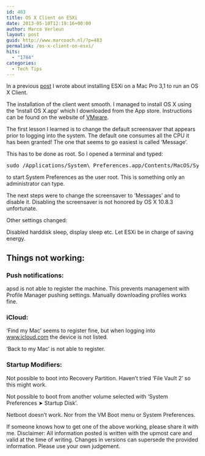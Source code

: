 ```yaml
---
id: 483
title: OS X Client on ESXi
date: 2013-05-18T12:19:16+00:00
author: Marco Verleun
layout: post
guid: http://www.marcoach.nl/?p=483
permalink: /os-x-client-on-esxi/
hits:
  - "1784"
categories:
  - Tech Tips
---
```

In a previous [post](http://www.marcoach.nl/esxi-51-on-mac-pro-31/ "ESXi 5.1 on Mac Pro 3,1") I wrote about installing ESXi on a Mac Pro 3,1 to run an OS X Client.

The installation of the client went smooth. I managed to install OS X using the &#8216;Install OS X.app&#8217; which I downloaded from the App store. Instructions can be found on the website of [VMware](http://partnerweb.vmware.com/GOSIG/MacOSX_10_8.html).

The first lesson I learned is to change the default screensaver that appears prior to logging into the system. The default one consumes all the CPU it has been granted! The one that seems to go easiest is called &#8216;Message&#8217;.<!--more-->

This has to be done as root. So I opened a terminal and typed:

<pre>sudo /Applications/System\ Preferences.app/Contents/MacOS/System\ Preferences</pre>

to start System Preferences as the user root. This is something only an administrator can type.

The next steps were to change the screensaver to &#8216;Messages&#8217; and to disable it. Disabling the screensaver is not honored by OS X 10.8.3 unfortunate.

Other settings changed:

Disabled harddisk sleep, display sleep etc. Let ESXi be in charge of saving energy.

## Things not working:

### Push notifications:

apsd is not able to register the machine. This prevents management with Profile Manager pushing settings. Manually downloading profiles works fine.

### iCloud:

&#8216;Find my Mac&#8217; seems to register fine, but when logging into www.icloud.com the device is not listed.

&#8216;Back to my Mac&#8217; is not able to register.

### Startup Modifiers:

Not possible to boot into Recovery Partition. Haven&#8217;t tried &#8216;File Vault 2&#8217; so this might work.

Not possible to boot from another volume selected with &#8216;System Preferences ➤ Startup Disk&#8217;.

Netboot doesn&#8217;t work. Nor from the VM Boot menu or System Preferences.

If someone knows how to get one of the above working, please share it with me. Disclaimer: All information posted is written with the upmost care and valid at the time of writing. Changes in versions can supersede the provided information. Please use your own judgement.